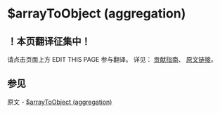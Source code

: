 # $arrayToObject (aggregation)

## ！本页翻译征集中！

请点击页面上方 EDIT THIS PAGE 参与翻译。
详见：
[贡献指南]( https://github.com/JinMuInfo/MongoDB-Manual-zh/blob/master/CONTRIBUTING.md )、
[原文链接](  https://docs.mongodb.com/manual/reference/operator/aggregation/arrayToObject/  )。

## 参见

原文 - [$arrayToObject (aggregation)]( https://docs.mongodb.com/manual/reference/operator/aggregation/arrayToObject/ )

